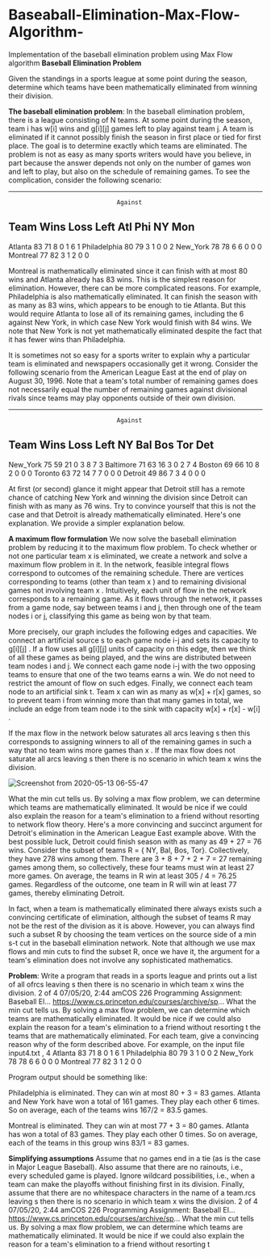 # Baseaball-Elimination-Max-Flow-Algorithm-
Implementation of the baseball elimination problem using Max Flow algorithm
                      **Baseball Elimination Problem**

Given the standings in a sports league at some point during the season,
determine which teams have been mathematically eliminated from winning
their division.

**The baseball elimination problem**: In the baseball elimination problem,
there is a league consisting of N teams. At some point during the season,
team i has w[i] wins and g[i][j] games left to play against team j. A team is
eliminated if it cannot possibly finish the season in first place or tied for first
place. The goal is to determine exactly which teams are eliminated. The
problem is not as easy as many sports writers would have you believe, in part
because the answer depends not only on the number of games won and left
to play, but also on the schedule of remaining games. To see the
complication, consider the following scenario:

------------------------------------------------
                                  Against
Team         Wins Loss Left   Atl Phi NY  Mon
------------------------------------------------
Atlanta       83   71   8      0   1   6   1
Philadelphia  80   79   3      1   0   0   2
New_York      78   78   6      6   0   0   0
Montreal      77   82   3      1   2   0   0

Montreal is mathematically eliminated since it can finish with at most 80
wins and Atlanta already has 83 wins. This is the simplest reason for
elimination. However, there can be more complicated reasons. For example,
Philadelphia is also mathematically eliminated. It can finish the season with
as many as 83 wins, which appears to be enough to tie Atlanta. But this
would require Atlanta to lose all of its remaining games, including the 6
against New York, in which case New York would finish with 84 wins. We
note that New York is not yet mathematically eliminated despite the fact that
it has fewer wins than Philadelphia.

It is sometimes not so easy for a sports writer to explain why a particular
team is eliminated and newspapers occasionally get it wrong. Consider the
following scenario from the American League East at the end of play on
August 30, 1996. Note that a team's total number of remaining games does
not necessarily equal the number of remaining games against divisional
rivals since teams may play opponents outside of their own division.

------------------------------------------------
                                  Against
Team         Wins Loss Left  NY  Bal Bos Tor Det
------------------------------------------------
New_York      75   59   21    0   3   8   7   3
Baltimore     71   63   16    3   0   2   7   4
Boston        69   66   10    8   2   0   0   0
Toronto       63   72   14    7   7   0   0   0
Detroit       49   86    7    3   4   0   0   0

At first (or second) glance it might appear that Detroit still has a remote
chance of catching New York and winning the division since Detroit can
finish with as many as 76 wins. Try to convince yourself that this is not the
case and that Detroit is already mathematically eliminated. Here's one
explanation. We provide a simpler explanation below.

**A maximum flow formulation** We now solve the baseball elimination
problem by reducing it to the maximum flow problem. To check whether or
not one particular team x is eliminated, we create a network and solve a
maximum flow problem in it. In the network, feasible integral flows
correspond to outcomes of the remaining schedule. There are vertices
corresponding to teams (other than team x ) and to remaining divisional
games not involving team x . Intuitively, each unit of flow in the network
corresponds to a remaining game. As it flows through the network, it passes
from a game node, say between teams i and j, then through one of the team
nodes i or j, classifying this game as being won by that team.

More precisely, our graph includes the following edges and capacities. We
connect an artificial source s to each game node i-j and sets its capacity to
g[i][j] . If a flow uses all g[i][j] units of capacity on this edge, then we think
of all these games as being played, and the wins are distributed between
team nodes i and j. We connect each game node i-j with the two opposing
teams to ensure that one of the two teams earns a win. We do not need to
restrict the amount of flow on such edges. Finally, we connect each team
node to an artificial sink t. Team x can win as many as w[x] + r[x] games, so to
prevent team i from winning more than that many games in total, we include
an edge from team node i to the sink with capacity w[x] + r[x] - w[i] .

If the max flow in the network below saturates all arcs leaving s then this
corresponds to assigning winners to all of the remaining games in such a way
that no team wins more games than x . If the max flow does not saturate all
arcs leaving s then there is no scenario in which team x wins the division.

![Screenshot from 2020-05-13 06-55-47](https://user-images.githubusercontent.com/53982432/81761484-ac761f00-94e7-11ea-84ac-8c5d92ca9f94.png)

What the min cut tells us. By solving a max flow problem, we can
determine which teams are mathematically eliminated. It would be nice if we
could also explain the reason for a team's elimination to a friend without
resorting to network flow theory. Here's a more convincing and succinct
argument for Detroit's elimination in the American League East example
above. With the best possible luck, Detroit could finish season with as many
as 49 + 27 = 76 wins. Consider the subset of teams R = { NY, Bal, Bos, Tor}.
Collectively, they have 278 wins among them. There are 3 + 8 + 7 + 2 + 7 =
27 remaining games among them, so collectively, these four teams must win
at least 27 more games. On average, the teams in R win at least 305 / 4 =
76.25 games. Regardless of the outcome, one team in R will win at least 77
games, thereby eliminating Detroit.

In fact, when a team is mathematically eliminated there always exists such a
convincing certificate of elimination, although the subset of teams R may not
be the rest of the division as it is above. However, you can always find such a
subset R by choosing the team vertices on the source side of a min s-t cut in
the baseball elimination network. Note that although we use max flows and
min cuts to find the subset R, once we have it, the argument for a team's
elimination does not involve any sophisticated mathematics.

**Problem**: Write a program that reads in a sports league and prints
out a list of all ofrcs leaving s then there is no scenario in which team x wins the division.
2 of 4
07/05/20, 2:44 amCOS 226 Programming Assignment: Baseball El...
https://www.cs.princeton.edu/courses/archive/sp...
What the min cut tells us. By solving a max flow problem, we can
determine which teams are mathematically eliminated. It would be nice if we
could also explain the reason for a team's elimination to a friend without
resorting t the teams that are mathematically eliminated. For each
team, give a convincing reason why of the form described above. For
example, on the input file input4.txt ,
4
Atlanta       83   71   8      0   1   6   1
Philadelphia  80   79   3      1   0   0   2
New_York      78   78   6      6   0   0   0
Montreal      77   82   3      1   2   0   0

Program output should be something like: 

Philadelphia is eliminated.
They can win at most 80 + 3 = 83 games.
Atlanta and New York have won a total of 161 games.
They play each other 6 times.
So on average, each of the teams wins 167/2 = 83.5 games.

Montreal is eliminated.
They can win at most 77 + 3 = 80 games.
Atlanta has won a total of 83 games.
They play each other 0 times.
So on average, each of the teams in this group wins 83/1 = 83 games.

**Simplifying assumptions** Assume that no games end in a tie (as is the
case in Major League Baseball). Also assume that there are no rainouts, i.e.,
every scheduled game is played. Ignore wildcard possibilities, i.e., when a
team can make the playoffs without finishing first in its division. Finally,
assume that there are no whitespace characters in the name of a team.rcs leaving s then there is no scenario in which team x wins the division.
2 of 4
07/05/20, 2:44 amCOS 226 Programming Assignment: Baseball El...
https://www.cs.princeton.edu/courses/archive/sp...
What the min cut tells us. By solving a max flow problem, we can
determine which teams are mathematically eliminated. It would be nice if we
could also explain the reason for a team's elimination to a friend without
resorting t
